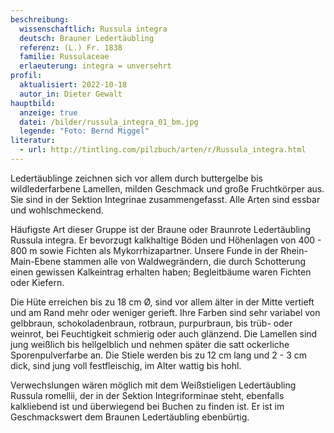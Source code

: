```yaml
---
beschreibung:
  wissenschaftlich: Russula integra
  deutsch: Brauner Ledertäubling
  referenz: (L.) Fr. 1838
  familie: Russulaceae
  erlaeuterung: integra = unversehrt
profil:
  aktualisiert: 2022-10-18
  autor_in: Dieter Gewalt
hauptbild:
  anzeige: true
  datei: /bilder/russula_integra_01_bm.jpg
  legende: "Foto: Bernd Miggel"
literatur:
  - url: http://tintling.com/pilzbuch/arten/r/Russula_integra.html
---
```

Ledertäublinge zeichnen sich vor allem durch buttergelbe bis wildlederfarbene Lamellen, milden Geschmack und große Fruchtkörper aus. Sie sind in der Sektion Integrinae zusammengefasst. Alle Arten sind essbar und  wohlschmeckend.

Häufigste Art dieser Gruppe ist der Braune oder Braunrote Ledertäubling Russula integra. Er bevorzugt kalkhaltige Böden und Höhenlagen von 400 - 800 m sowie Fichten als Mykorrhizapartner. Unsere Funde in der Rhein-Main-Ebene stammen alle von Waldwegrändern, die durch Schotterung einen gewissen Kalkeintrag erhalten haben; Begleitbäume waren Fichten oder Kiefern.

Die Hüte erreichen bis zu 18 cm Ø, sind vor allem älter in der Mitte vertieft und am Rand mehr oder weniger gerieft. Ihre Farben sind sehr variabel von gelbbraun, schokoladenbraun, rotbraun, purpurbraun, bis trüb- oder weinrot, bei Feuchtigkeit schmierig oder auch glänzend. Die Lamellen sind jung weißlich bis hellgelblich und nehmen später die satt ockerliche Sporenpulverfarbe an. Die Stiele werden bis zu 12 cm lang und 2 - 3 cm dick, sind jung voll festfleischig, im Alter wattig bis hohl.

Verwechslungen wären möglich mit dem Weißstieligen Ledertäubling Russula romellii, der in der Sektion Integriforminae steht, ebenfalls kalkliebend ist und überwiegend bei Buchen zu finden ist. Er ist im Geschmackswert dem Braunen Ledertäubling ebenbürtig.

